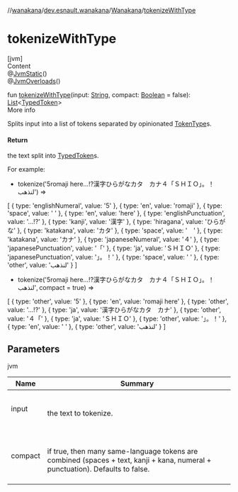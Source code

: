 //[wanakana](../../index.md)/[dev.esnault.wanakana](../index.md)/[Wanakana](index.md)/[tokenizeWithType](tokenize-with-type.md)



# tokenizeWithType  
[jvm]  
Content  
@[JvmStatic](https://kotlinlang.org/api/latest/jvm/stdlib/kotlin.jvm/-jvm-static/index.html)()  
@[JvmOverloads](https://kotlinlang.org/api/latest/jvm/stdlib/kotlin.jvm/-jvm-overloads/index.html)()  
  
fun [tokenizeWithType](tokenize-with-type.md)(input: [String](https://kotlinlang.org/api/latest/jvm/stdlib/kotlin/-string/index.html), compact: [Boolean](https://kotlinlang.org/api/latest/jvm/stdlib/kotlin/-boolean/index.html) = false): [List](https://kotlinlang.org/api/latest/jvm/stdlib/kotlin.collections/-list/index.html)<[TypedToken](../-typed-token/index.md)>  
More info  


Splits input into a list of tokens separated by opinionated [TokenType](../-token-type/index.md)s.



#### Return  


the text split into [TypedToken](../-typed-token/index.md)s.



For example:

<ul><li>tokenize('5romaji here...!?漢字ひらがなカタ　カナ４「ＳＨＩＯ」。！ لنذهب') =></li></ul>[  
 { type: 'englishNumeral', value: '5' },  
 { type: 'en', value: 'romaji' },  
 { type: 'space', value: ' ' },  
 { type: 'en', value: 'here' },  
 { type: 'englishPunctuation', value: '...!?' },  
 { type: 'kanji', value: '漢字' },  
 { type: 'hiragana', value: 'ひらがな' },  
 { type: 'katakana', value: 'カタ' },  
 { type: 'space', value: '　' },  
 { type: 'katakana', value: 'カナ' },  
 { type: 'japaneseNumeral', value: '４' },  
 { type: 'japanesePunctuation', value: '「' },  
 { type: 'ja', value: 'ＳＨＩＯ' },  
 { type: 'japanesePunctuation', value: '」。！' },  
 { type: 'space', value: ' ' },  
 { type: 'other', value: 'لنذهب' }  
]<ul><li>tokenize('5romaji here...!?漢字ひらがなカタ　カナ４「ＳＨＩＯ」。！ لنذهب', compact = true) =></li></ul>[  
 { type: 'other', value: '5' },  
 { type: 'en', value: 'romaji here' },  
 { type: 'other', value: '...!?' },  
 { type: 'ja', value: '漢字ひらがなカタ　カナ' },  
 { type: 'other', value: '４「' },  
 { type: 'ja', value: 'ＳＨＩＯ' },  
 { type: 'other', value: '」。！' },  
 { type: 'en', value: ' ' },  
 { type: 'other', value: 'لنذهب' }  
]

## Parameters  
  
jvm  
  
|  Name|  Summary| 
|---|---|
| <a name="dev.esnault.wanakana/Wanakana/tokenizeWithType/#kotlin.String#kotlin.Boolean/PointingToDeclaration/"></a>input| <a name="dev.esnault.wanakana/Wanakana/tokenizeWithType/#kotlin.String#kotlin.Boolean/PointingToDeclaration/"></a><br><br>the text to tokenize.<br><br>
| <a name="dev.esnault.wanakana/Wanakana/tokenizeWithType/#kotlin.String#kotlin.Boolean/PointingToDeclaration/"></a>compact| <a name="dev.esnault.wanakana/Wanakana/tokenizeWithType/#kotlin.String#kotlin.Boolean/PointingToDeclaration/"></a><br><br>if true, then many same-language tokens are combined (spaces + text, kanji + kana, numeral + punctuation). Defaults to false.<br><br>
  
  



